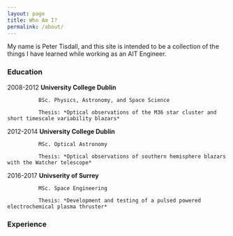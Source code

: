 ```yaml
---
layout: page
title: Who Am I?
permalink: /about/
---
```


My name is Peter Tisdall, and this site is intended to be a collection of the things I have learned while working as an AIT Engineer.

### Education
2008-2012     **University College Dublin**
              
              BSc. Physics, Astronomy, and Space Science
              
              Thesis: *Optical observations of the M36 star cluster and short timescale variability blazars*

2012-2014     **University College Dublin**
              
              MSc. Optical Astronomy
              
              Thesis: *Optical observations of southern hemisphere blazars with the Watcher telescope*

2016-2017     **Univserity of Surrey**
              
              MSc. Space Engineering
              
              Thesis: *Development and testing of a pulsed powered electrochemical plasma thruster*


### Experience

